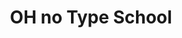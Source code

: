 ---
layout: bookmark
title: OH no Type School
tags:
  - Bookmarks
  - Resources
  - Typefaces
created: '2023-04-15T09:41:47.039Z'
link: https://ohnotype.co/blog/tagged/teaching
id: 557852884
image: https://ohnotype.co/images/Site/_thumbnail/foundry_banner.jpg
---